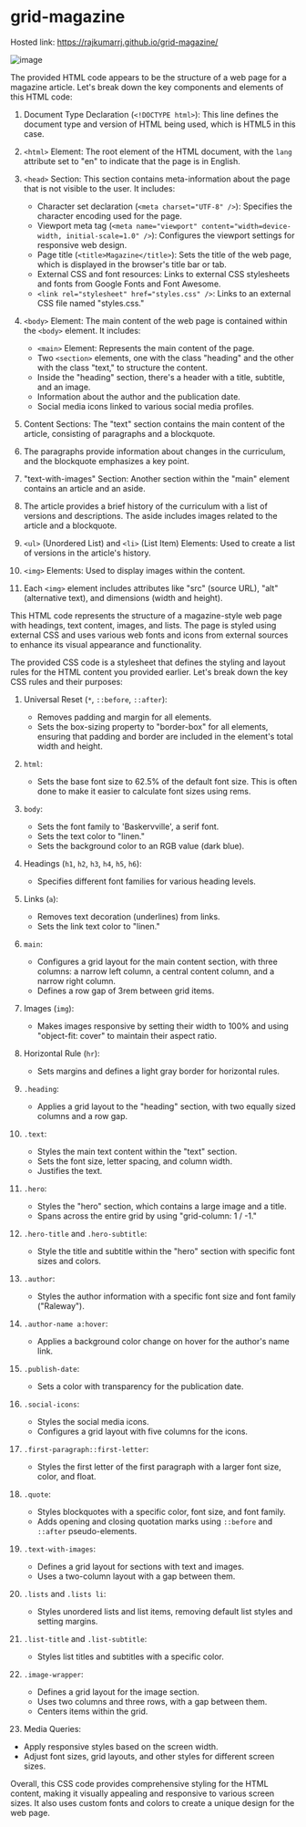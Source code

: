 # grid-magazine

Hosted link: https://rajkumarrj.github.io/grid-magazine/

![image](https://github.com/RajkumarRj/grid-magazine/assets/142428565/975969dc-2ed6-4ecc-9e75-dcce3b2a3efa)




The provided HTML code appears to be the structure of a web page for a magazine article. Let's break down the key components and elements of this HTML code:

1. Document Type Declaration (`<!DOCTYPE html>`): This line defines the document type and version of HTML being used, which is HTML5 in this case.

2. `<html>` Element: The root element of the HTML document, with the `lang` attribute set to "en" to indicate that the page is in English.

3. `<head>` Section: This section contains meta-information about the page that is not visible to the user. It includes:
   - Character set declaration (`<meta charset="UTF-8" />`): Specifies the character encoding used for the page.
   - Viewport meta tag (`<meta name="viewport" content="width=device-width, initial-scale=1.0" />`): Configures the viewport settings for responsive web design.
   - Page title (`<title>Magazine</title>`): Sets the title of the web page, which is displayed in the browser's title bar or tab.
   - External CSS and font resources: Links to external CSS stylesheets and fonts from Google Fonts and Font Awesome.
   - `<link rel="stylesheet" href="styles.css" />`: Links to an external CSS file named "styles.css."

4. `<body>` Element: The main content of the web page is contained within the `<body>` element. It includes:
   - `<main>` Element: Represents the main content of the page.
   - Two `<section>` elements, one with the class "heading" and the other with the class "text," to structure the content.
   - Inside the "heading" section, there's a header with a title, subtitle, and an image.
   - Information about the author and the publication date.
   - Social media icons linked to various social media profiles.

5. Content Sections: The "text" section contains the main content of the article, consisting of paragraphs and a blockquote.
6.  The paragraphs provide information about changes in the curriculum, and the blockquote emphasizes a key point.

7. "text-with-images" Section: Another section within the "main" element contains an article and an aside.
8. The article provides a brief history of the curriculum with a list of versions and descriptions. The aside includes images related to the article and a blockquote.

9. `<ul>` (Unordered List) and `<li>` (List Item) Elements: Used to create a list of versions in the article's history.

10. `<img>` Elements: Used to display images within the content.
11.  Each `<img>` element includes attributes like "src" (source URL), "alt" (alternative text), and dimensions (width and height).

This HTML code represents the structure of a magazine-style web page with headings, text content, images, and lists.
The page is styled using external CSS and uses various web fonts and icons from external sources to enhance its visual appearance and functionality.




The provided CSS code is a stylesheet that defines the styling and layout rules for the HTML content you provided earlier. Let's break down the key CSS rules and their purposes:

1. Universal Reset (`*`, `::before`, `::after`):
   - Removes padding and margin for all elements.
   - Sets the box-sizing property to "border-box" for all elements, ensuring that padding and border are included in the element's total width and height.

2. `html`:
   - Sets the base font size to 62.5% of the default font size. This is often done to make it easier to calculate font sizes using rems.

3. `body`:
   - Sets the font family to 'Baskervville', a serif font.
   - Sets the text color to "linen."
   - Sets the background color to an RGB value (dark blue).

4. Headings (`h1`, `h2`, `h3`, `h4`, `h5`, `h6`):
   - Specifies different font families for various heading levels.
   
5. Links (`a`):
   - Removes text decoration (underlines) from links.
   - Sets the link text color to "linen."

6. `main`:
   - Configures a grid layout for the main content section, with three columns: a narrow left column, a central content column, and a narrow right column.
   - Defines a row gap of 3rem between grid items.

7. Images (`img`):
   - Makes images responsive by setting their width to 100% and using "object-fit: cover" to maintain their aspect ratio.

8. Horizontal Rule (`hr`):
   - Sets margins and defines a light gray border for horizontal rules.

9. `.heading`:
   - Applies a grid layout to the "heading" section, with two equally sized columns and a row gap.
   
10. `.text`:
    - Styles the main text content within the "text" section.
    - Sets the font size, letter spacing, and column width.
    - Justifies the text.

11. `.hero`:
    - Styles the "hero" section, which contains a large image and a title.
    - Spans across the entire grid by using "grid-column: 1 / -1."

12. `.hero-title` and `.hero-subtitle`:
    - Style the title and subtitle within the "hero" section with specific font sizes and colors.

13. `.author`:
    - Styles the author information with a specific font size and font family ("Raleway").

14. `.author-name a:hover`:
    - Applies a background color change on hover for the author's name link.

15. `.publish-date`:
    - Sets a color with transparency for the publication date.

16. `.social-icons`:
    - Styles the social media icons.
    - Configures a grid layout with five columns for the icons.

17. `.first-paragraph::first-letter`:
    - Styles the first letter of the first paragraph with a larger font size, color, and float.

18. `.quote`:
    - Styles blockquotes with a specific color, font size, and font family.
    - Adds opening and closing quotation marks using `::before` and `::after` pseudo-elements.

19. `.text-with-images`:
    - Defines a grid layout for sections with text and images.
    - Uses a two-column layout with a gap between them.

20. `.lists` and `.lists li`:
    - Styles unordered lists and list items, removing default list styles and setting margins.

21. `.list-title` and `.list-subtitle`:
    - Styles list titles and subtitles with a specific color.

22. `.image-wrapper`:
    - Defines a grid layout for the image section.
    - Uses two columns and three rows, with a gap between them.
    - Centers items within the grid.

23. Media Queries:
   - Apply responsive styles based on the screen width.
   - Adjust font sizes, grid layouts, and other styles for different screen sizes.

Overall, this CSS code provides comprehensive styling for the HTML content, making it visually appealing and responsive to various screen sizes. 
It also uses custom fonts and colors to create a unique design for the web page.







